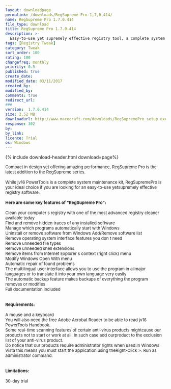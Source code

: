 ```yaml
---
layout: downloadpage
permalink: /downloads/RegSupreme-Pro-1,7,0,414/
name: RegSupreme Pro 1.7.0.414
file_type: download
title: RegSupreme Pro 1.7.0.414
description: >-
  Easy-to-use yet supremely effective registry tool, a complete system maintenance kit
tags: [Registry Tweak]
category: Tweak
sort_order: 100
rating: 100
changefreq: monthly
priority: 0.5
published: true
create_date: 
modified_date: 03/11/2017
created_by: 
modified_by: 
comments: true
redirect_url: 
### 
version:  1.7.0.414
size: 2.52 MB
downloadurl: http://www.macecraft.com/downloads/RegSupremePro_setup.exe
response: 302
by: 
by_link: 
licence: Trial 
os: Windows
---
```


{% include download-header.html download=page%}

<p style="fix-download-text !important">
<p><font size="2"><p>Compact in design yet offering amazing performance, RegSupreme Pro is the latest addition to the RegSupreme series. <br />
<br />
While jv16 PowerTools is a complete system maintenance kit, RegSupremePro is your ideal choice if you are looking for an easy-to-use yetsupremely effective registry software.<br />
<br />
<span><strong>Here are some key features of "RegSupreme Pro":</strong></span><br />
<br />
Clean your computer s registry with one of the most advanced registry cleaner available today <br />
Find and remove hidden traces of any installed software<br />
Manage which programs automatically start with Windows<br />
Uninstall or remove software from Windows Add/Remove software list<br />
Remove operating system interface features you don t need<br />
Remove unneeded file types<br />
Remove unneeded shell extensions<br />
Remove items from Internet Explorer s context (right click) menu<br />
Modify Windows Open With menu<br />
Automatic repair of found problems <br />
The multilingual user interface allows you to use the program in allmajor languages or to translate it into your own language very easily <br />
The automatic backup feature makes backups of everything the program removes or modifies <br />
Full documentation included<br />
<br />
<br />
<span><strong>Requirements:</strong></span><br />
<br />
A mouse and a keyboard <br />
You will also need the free Adobe Acrobat Reader to be able to read jv16 PowerTools Handbook. <br />
Some real-time scanning features of certain anti-virus products mightcause our products not to start or work at all. In such case add ourproduct to the exclusion list of your anti-virus product. <br />
Do notice that our products require administrator rights when used.In Windows Vista this means you must start the application using theRight-Click &gt;. Run as administrator command. <br />
<br />
<br />
<span><strong>Limitations:</strong></span><br />
<br />
30-day trial</p></p></p>
